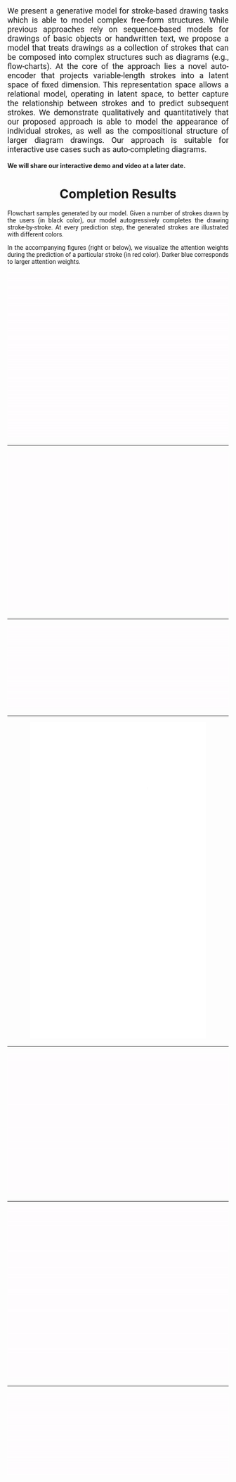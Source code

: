 <link href='https://fonts.googleapis.com/css?family=Roboto' rel='stylesheet'>

<p align="justify" style="padding-top: 10px; font-family:'Roboto'; font-size:18px;" >
We present a generative model for stroke-based drawing tasks which is able to model complex 
free-form structures. While previous approaches rely on sequence-based models for drawings 
of basic objects or handwritten text, we propose a model that treats drawings as a collection 
of strokes that can be composed into complex structures such as diagrams (e.g., flow-charts). 
At the core of the approach lies a novel auto-encoder that projects variable-length strokes 
into a latent space of fixed dimension. This representation space allows a relational model, 
operating in latent space, to better capture the relationship between strokes and to predict 
subsequent strokes. We demonstrate qualitatively and quantitatively that our proposed approach 
is able to model the appearance of individual strokes, as well as the compositional structure 
of larger diagram drawings. Our approach is suitable for interactive use cases such as 
auto-completing diagrams.
</p>

**We will share our interactive demo and video at a later date.**


<h1 align="center">Completion Results</h1>
<p align="justify" style="padding-top: 0px; font-family:'Roboto';" >
Flowchart samples generated by our model. Given a number of strokes drawn by the users (in black color), our model autogressively completes the drawing stroke-by-stroke. 
At every prediction step, the generated strokes are illustrated with different colors. 
</p>

<p align="justify" style="padding-top: 0px; font-family:'Roboto'; " >
In the accompanying figures (right or below), we visualize the attention weights during the prediction of a particular stroke (in red color).
Darker blue corresponds to larger attention weights. 
</p>


![Image](img/data_1_pos_and_attention.gif)

---

![Image](img/data_164_pos_and_attention.gif)

---

![Image](img/data_41_pos_and_attention.gif)

---

<center><img height="720" width="400" src="img/data_10_pos_and_attention.gif"></center>

---

![Image](img/data_170_given2_pos_and_attention.gif)

---

![Image](img/data_170_given3_pos_and_attention.gif)

---

![Image](img/data_189_given10_pos_and_attention.gif)
